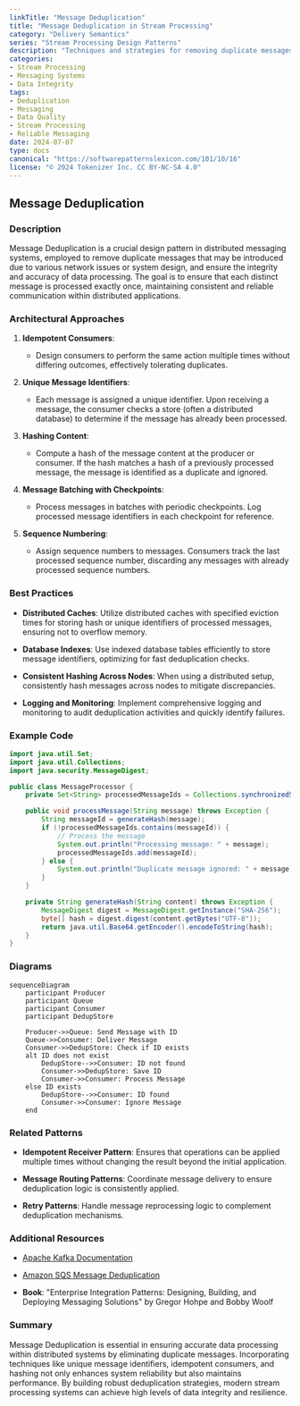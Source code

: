 ```yaml
---
linkTitle: "Message Deduplication"
title: "Message Deduplication in Stream Processing"
category: "Delivery Semantics"
series: "Stream Processing Design Patterns"
description: "Techniques and strategies for removing duplicate messages in a messaging system or application to ensure accurate data processing."
categories:
- Stream Processing
- Messaging Systems
- Data Integrity
tags:
- Deduplication
- Messaging
- Data Quality
- Stream Processing
- Reliable Messaging
date: 2024-07-07
type: docs
canonical: "https://softwarepatternslexicon.com/101/10/16"
license: "© 2024 Tokenizer Inc. CC BY-NC-SA 4.0"
---
```


## Message Deduplication

### Description

Message Deduplication is a crucial design pattern in distributed messaging systems, employed to remove duplicate messages that may be introduced due to various network issues or system design, and ensure the integrity and accuracy of data processing. The goal is to ensure that each distinct message is processed exactly once, maintaining consistent and reliable communication within distributed applications.

### Architectural Approaches

1. **Idempotent Consumers**: 
   - Design consumers to perform the same action multiple times without differing outcomes, effectively tolerating duplicates.

2. **Unique Message Identifiers**:
   - Each message is assigned a unique identifier. Upon receiving a message, the consumer checks a store (often a distributed database) to determine if the message has already been processed.

3. **Hashing Content**:
   - Compute a hash of the message content at the producer or consumer. If the hash matches a hash of a previously processed message, the message is identified as a duplicate and ignored.

4. **Message Batching with Checkpoints**:
   - Process messages in batches with periodic checkpoints. Log processed message identifiers in each checkpoint for reference.

5. **Sequence Numbering**:
   - Assign sequence numbers to messages. Consumers track the last processed sequence number, discarding any messages with already processed sequence numbers.

### Best Practices

- **Distributed Caches**: Utilize distributed caches with specified eviction times for storing hash or unique identifiers of processed messages, ensuring not to overflow memory.
  
- **Database Indexes**: Use indexed database tables efficiently to store message identifiers, optimizing for fast deduplication checks.

- **Consistent Hashing Across Nodes**: When using a distributed setup, consistently hash messages across nodes to mitigate discrepancies.

- **Logging and Monitoring**: Implement comprehensive logging and monitoring to audit deduplication activities and quickly identify failures.

### Example Code

```java
import java.util.Set;
import java.util.Collections;
import java.security.MessageDigest;

public class MessageProcessor {
    private Set<String> processedMessageIds = Collections.synchronizedSet(new HashSet<>());

    public void processMessage(String message) throws Exception {
        String messageId = generateHash(message);
        if (!processedMessageIds.contains(messageId)) {
            // Process the message
            System.out.println("Processing message: " + message);
            processedMessageIds.add(messageId);
        } else {
            System.out.println("Duplicate message ignored: " + message);
        }
    }

    private String generateHash(String content) throws Exception {
        MessageDigest digest = MessageDigest.getInstance("SHA-256");
        byte[] hash = digest.digest(content.getBytes("UTF-8"));
        return java.util.Base64.getEncoder().encodeToString(hash);
    }
}
```

### Diagrams

```mermaid
sequenceDiagram
    participant Producer
    participant Queue
    participant Consumer
    participant DedupStore

    Producer->>Queue: Send Message with ID
    Queue->>Consumer: Deliver Message
    Consumer->>DedupStore: Check if ID exists
    alt ID does not exist
        DedupStore-->>Consumer: ID not found
        Consumer->>DedupStore: Save ID
        Consumer->>Consumer: Process Message
    else ID exists
        DedupStore-->>Consumer: ID found
        Consumer->>Consumer: Ignore Message
    end
```

### Related Patterns

- **Idempotent Receiver Pattern**: Ensures that operations can be applied multiple times without changing the result beyond the initial application.
  
- **Message Routing Patterns**: Coordinate message delivery to ensure deduplication logic is consistently applied.

- **Retry Patterns**: Handle message reprocessing logic to complement deduplication mechanisms.

### Additional Resources

- [Apache Kafka Documentation](https://kafka.apache.org/documentation/)
  
- [Amazon SQS Message Deduplication](https://docs.aws.amazon.com/AWSSimpleQueueService/latest/SQSDeveloperGuide/QueueName.html)

- **Book**: "Enterprise Integration Patterns: Designing, Building, and Deploying Messaging Solutions" by Gregor Hohpe and Bobby Woolf

### Summary

Message Deduplication is essential in ensuring accurate data processing within distributed systems by eliminating duplicate messages. Incorporating techniques like unique message identifiers, idempotent consumers, and hashing not only enhances system reliability but also maintains performance. By building robust deduplication strategies, modern stream processing systems can achieve high levels of data integrity and resilience.
